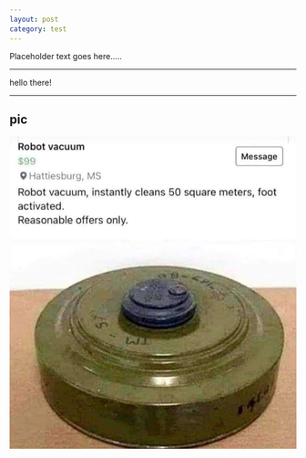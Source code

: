 ```yaml
---
layout: post
category: test
---
```


Placeholder text goes here.....

---

hello there!

---

## pic

![pic test](https://github.com/dzastsed/dzastsed.github.io/blob/ea5cba96aa4897fbb0bdd3f2f6a288ea05397e23/_pictures/sample_pic.jpg?raw=true)